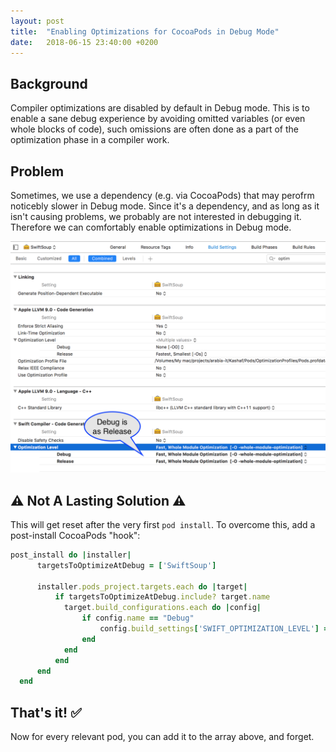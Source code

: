 ```yaml
---
layout: post
title:  "Enabling Optimizations for CocoaPods in Debug Mode"
date:   2018-06-15 23:40:00 +0200
---
```


## Background

Compiler optimizations are disabled by default in Debug mode. This is to enable a sane debug experience by avoiding omitted variables (or even whole blocks of code), such omissions are often done as a part of the optimization phase in a compiler work.

## Problem

Sometimes, we use a dependency (e.g. via CocoaPods) that may perofrm noticebly slower in Debug mode. Since it's a dependency, and as long as it isn't causing problems, we probably are not interested in debugging it. Therefore we can comfortably enable optimizations in Debug mode.

![Example](optim.png)

## ⚠️ Not A Lasting Solution ⚠️

This will get reset after the very first `pod install`. To overcome this, add a post-install CocoaPods "hook":

```Ruby
post_install do |installer|
      targetsToOptimizeAtDebug = ['SwiftSoup']
      
      installer.pods_project.targets.each do |target|
          if targetsToOptimizeAtDebug.include? target.name
            target.build_configurations.each do |config|
                if config.name == "Debug"
                    config.build_settings['SWIFT_OPTIMIZATION_LEVEL'] = '-Owholemodule'
                end
            end
          end
      end
  end
```

## That's it! ✅

Now for every relevant pod, you can add it to the array above, and forget.